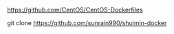https://github.com/CentOS/CentOS-Dockerfiles

git clone https://github.com/sunrain990/shuimin-docker